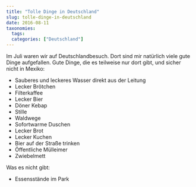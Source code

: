 ```yaml
---
title: "Tolle Dinge in Deutschland"
slug: tolle-dinge-in-deutschland
date: 2016-08-11
taxonomies:
  tags: 
  categories: ["Deutschland"]
---
```



Im Juli waren wir auf Deutschlandbesuch. Dort sind mir natürlich viele gute Dinge aufgefallen. Gute Dinge, die es teilweise nur dort gibt, und sicher nicht in Mexiko:

- Sauberes und leckeres Wasser direkt aus der Leitung
- Lecker Brötchen
- Filterkaffee
- Lecker Bier
- Döner Kebap
- Stille
- Waldwege
- Sofortwarme Duschen
- Lecker Brot
- Lecker Kuchen
- Bier auf der Straße trinken
- Öffentliche Mülleimer 
- Zwiebelmett


Was es nicht gibt:

- Essensstände im Park 

